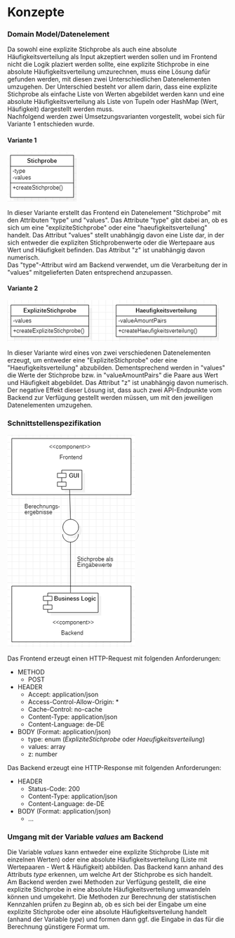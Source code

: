 # Konzepte

### Domain Model/Datenelement

Da sowohl eine explizite Stichprobe als auch eine absolute Häufigkeitsverteilung als Input akzeptiert werden sollen und im Frontend nicht die Logik plaziert werden sollte, eine explizite Stichprobe in eine absolute Häufigkeitsverteilung umzurechnen, muss eine Lösung dafür gefunden werden, mit diesen zwei Unterschiedlichen Datenelementen umzugehen. Der Unterschied besteht vor allem darin, dass eine explizite Stichprobe als einfache Liste von Werten abgebildet werden kann und eine absolute Häufigkeitsverteilung als Liste von Tupeln oder HashMap (Wert, Häufigkeit) dargestellt werden muss.  
Nachfolgend werden zwei Umsetzungsvarianten vorgestellt, wobei sich für Variante 1 entschieden wurde.

#### Variante 1
![Domain Model Variante 1](https://github.com/JulianGommlich/StatisticsCalculator/blob/main/docs/architecture_concept/assets/DomainModelVariant1.PNG)

In dieser Variante erstellt das Frontend ein Datenelement "Stichprobe" mit den Attributen "type" und "values". Das Attribute "type" gibt dabei an, ob es sich um eine "expliziteStichprobe" oder eine "haeufigkeitsverteilung" handelt. Das Attribut "values" stellt unabhängig davon eine Liste dar, in der sich entweder die expliziten Stichprobenwerte oder die Wertepaare aus Wert und Häufigkeit befinden. Das Attribut "z" ist unabhängig davon numerisch.  
Das "type"-Attribut wird am Backend verwendet, um die Verarbeitung der in "values" mitgelieferten Daten entsprechend anzupassen.

#### Variante 2
![Domain Model Variante 2](https://github.com/JulianGommlich/StatisticsCalculator/blob/main/docs/architecture_concept/assets/DomainModelVariant2.PNG)

In dieser Variante wird eines von zwei verschiedenen Datenelementen erzeugt, um entweder eine "ExpliziteStichprobe" oder eine "Haeufigkeitsverteilung" abzubilden. Dementsprechend werden in "values" die Werte der Stichprobe bzw. in "valueAmountPairs" die Paare aus Wert und Häufigkeit abgebildet. Das Attribut "z" ist unabhängig davon numerisch.  
Der negative Effekt dieser Lösung ist, dass auch zwei API-Endpunkte vom Backend zur Verfügung gestellt werden müssen, um mit den jeweiligen Datenelementen umzugehen.

### Schnittstellenspezifikation
![Schnittstellendiagramm](https://github.com/JulianGommlich/StatisticsCalculator/blob/main/docs/architecture_concept/assets/InterfaceDiagram.PNG)

Das Frontend erzeugt einen HTTP-Request mit folgenden Anforderungen:
- METHOD
    - POST
- HEADER
    - Accept: application/json
    - Access-Control-Allow-Origin: *
    - Cache-Control: no-cache
    - Content-Type: application/json
    - Content-Language: de-DE
- BODY (Format: application/json)
    - type: enum (_ExpliziteStichprobe_ oder _Haeufigkeitsverteilung_)
    - values: array
    - z: number

Das Backend erzeugt eine HTTP-Response mit folgenden Anforderungen:
- HEADER
    - Status-Code: 200
    - Content-Type: application/json
    - Content-Language: de-DE
- BODY (Format: application/json)
    - ...

### Umgang mit der Variable _values_ am Backend
Die Variable _values_ kann entweder eine explizite Stichprobe (Liste mit einzelnen Werten) oder eine absolute Häufigkeitsverteilung (Liste mit Wertepaaren - Wert & Häufigkeit) abbilden. Das Backend kann anhand des Attributs _type_ erkennen, um welche Art der Stichprobe es sich handelt.  
Am Backend werden zwei Methoden zur Verfügung gestellt, die eine explizite Stichprobe in eine absolute Häufigkeitsverteilung umwandeln können und umgekehrt. Die Methoden zur Berechnung der statistischen Kennzahlen prüfen zu Beginn ab, ob es sich bei der Eingabe um eine explizite Stichprobe oder eine absolute Häufigkeitsverteilung handelt (anhand der Variable _type_) und formen dann ggf. die Eingabe in das für die Berechnung günstigere Format um.
